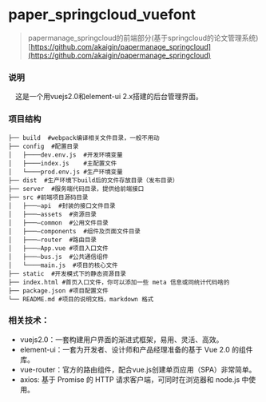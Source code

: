 # paper_springcloud_vuefont
> papermanage_springcloud的前端部分(基于springcloud的论文管理系统) [https://github.com/akaigin/papermanage_springcloud](https://github.com/akaigin/papermanage_springcloud)


### 说明

　这是一个用vuejs2.0和element-ui 2.x搭建的后台管理界面。
 
    
### 项目结构
```
├── build  #webpack编译相关文件目录，一般不用动 
├── config  #配置目录
│   ├────dev.env.js  #开发环境变量
│   ├────index.js    #主配置文件
│   └────prod.env.js #生产环境变量
├── dist  #生产环境下build后的文件存放目录（发布目录）
├── server  #服务端代码目录，提供给前端接口
├── src #前端项目源码目录
│   ├───—api  #封装的接口文件目录
│   ├───—assets  #资源目录
│   ├───—common  #公用文件目录
│   ├───—components  #组件及页面文件目录
│   ├───—router  #路由目录
│   ├───—App.vue #项目入口文件
│   ├───—bus.js  #公共通信组件
│   └────main.js  #项目的核心文件
├── static  #开发模式下的静态资源目录
├── index.html #首页入口文件，你可以添加一些 meta 信息或同统计代码啥的
├── package.json #项目配置文件
└── README.md #项目的说明文档，markdown 格式
```

### 相关技术：

* vuejs2.0：一套构建用户界面的渐进式框架，易用、灵活、高效。
* element-ui：一套为开发者、设计师和产品经理准备的基于 Vue 2.0 的组件库。
* vue-router：官方的路由组件，配合vue.js创建单页应用（SPA）非常简单。
* axios: 基于 Promise 的 HTTP 请求客户端，可同时在浏览器和 node.js 中使用。


